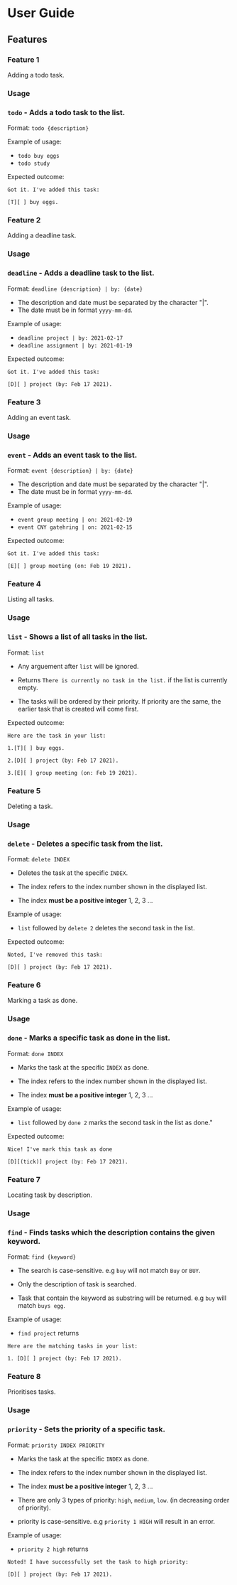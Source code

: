 # User Guide

## Features 

### Feature 1 
Adding a todo task.

### Usage

### `todo` - Adds a todo task to the list.

Format: `todo {description}`

Example of usage: 

* `todo buy eggs`
* `todo study`

Expected outcome:

`Got it. I've added this task:`

`[T][ ] buy eggs. `

### Feature 2
Adding a deadline task.

### Usage

### `deadline` - Adds a deadline task to the list.

Format: `deadline {description} | by: {date}`

* The description and date must be separated by the character 
  "|".
* The date must be in format `yyyy-mm-dd`. 

Example of usage:

* `deadline project | by: 2021-02-17`
* `deadline assignment | by: 2021-01-19`

Expected outcome:

`Got it. I've added this task:`

`[D][ ] project (by: Feb 17 2021). `

### Feature 3
Adding an event task.

### Usage

### `event` - Adds an event task to the list.

Format: `event {description} | by: {date}`

* The description and date must be separated by the character
  "|".
* The date must be in format `yyyy-mm-dd`.

Example of usage:

* `event group meeting | on: 2021-02-19`
* `event CNY gatehring | on: 2021-02-15`

Expected outcome:

`Got it. I've added this task:`

`[E][ ] group meeting (on: Feb 19 2021). `

### Feature 4
Listing all tasks.

### Usage

### `list` - Shows a list of all tasks in the list.

Format: `list`

* Any arguement after `list` will be ignored.

* Returns `There is currently no task in the list.` if the list is currently
 empty.
  
* The tasks will be ordered by their priority. If priority are the same,
 the earlier task that is created will come first. 

Expected outcome:

`Here are the task in your list:`

`1.[T][ ] buy eggs. `

`2.[D][ ] project (by: Feb 17 2021). `

`3.[E][ ] group meeting (on: Feb 19 2021).  `

### Feature 5
Deleting a task.

### Usage

### `delete` - Deletes a specific task from the list.

Format: `delete INDEX`

* Deletes the task at the specific `INDEX`.

* The index refers to the index number shown in the 
  displayed list.
  
* The index **must be a positive integer** 1, 2, 3 ...

Example of usage:

* `list` followed by `delete 2` deletes the second
  task in the list.
  
Expected outcome:

`Noted, I've removed this task: `

`[D][ ] project (by: Feb 17 2021).`

### Feature 6
Marking a task as done.

### Usage

### `done` - Marks a specific task as done in the list.

Format: `done INDEX`

* Marks the task at the specific `INDEX` as done.

* The index refers to the index number shown in the
  displayed list.

* The index **must be a positive integer** 1, 2, 3 ...

Example of usage:

* `list` followed by `done 2` marks the second
  task in the list as done."

Expected outcome:

`Nice! I've mark this task as done`

`[D][(tick)] project (by: Feb 17 2021).`

### Feature 7
Locating task by description.

### Usage

### `find` - Finds tasks which the description contains the given keyword.

Format: `find {keyword}`

* The search is case-sensitive. e.g `buy` will not match `Buy` or `BUY`.

* Only the description of task is searched.

* Task that contain the keyword as substring will be returned.
 e.g `buy` will match `buys egg`.


Example of usage:

* `find project` returns
  
`Here are the matching tasks in your list:`
  
`1. [D][ ] project (by: Feb 17 2021).`

### Feature 8
Prioritises tasks.

### Usage

### `priority` - Sets the priority of a specific task.

Format: `priority INDEX PRIORITY`

* Marks the task at the specific `INDEX` as done.

* The index refers to the index number shown in the
  displayed list.

* The index **must be a positive integer** 1, 2, 3 ...

* There are only 3 types of priority: `high`, `medium`, `low`. 
  (in decreasing order of priority).
  
* priority is case-sensitive. e.g `priority 1 HIGH` will result in an error.


Example of usage:

* `priority 2 high` returns

`Noted! I have successfully set the task to high priority: `

`[D][ ] project (by: Feb 17 2021).`